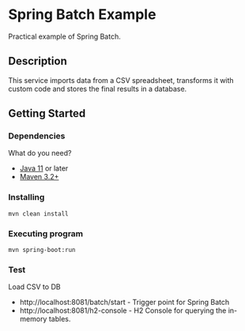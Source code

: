# Spring Batch Example

Practical example of Spring Batch.

## Description

This service imports data from a CSV spreadsheet, transforms it with custom code and stores the final results in a database.

## Getting Started

### Dependencies 

What do you need?

* [Java 11](https://www.oracle.com/java/technologies/downloads/) or later
* [Maven 3.2+](https://maven.apache.org/download.cgi)

### Installing

  ```
  mvn clean install
  ```

### Executing program

  ```
  mvn spring-boot:run
  ```

### Test

Load CSV to DB

  * http://localhost:8081/batch/start - Trigger point for Spring Batch
  * http://localhost:8081/h2-console - H2 Console for querying the in-memory tables.
  

